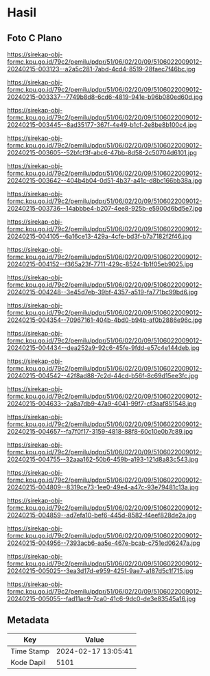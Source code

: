 # Hasil

## Foto C Plano

https://sirekap-obj-formc.kpu.go.id/79c2/pemilu/pdpr/51/06/02/20/09/5106022009012-20240215-003123--a2a5c281-7abd-4cd4-8519-28faec7f46bc.jpg

https://sirekap-obj-formc.kpu.go.id/79c2/pemilu/pdpr/51/06/02/20/09/5106022009012-20240215-003337--7749b8d8-6cd6-4819-941e-b96b080ed60d.jpg

https://sirekap-obj-formc.kpu.go.id/79c2/pemilu/pdpr/51/06/02/20/09/5106022009012-20240215-003445--8ad35177-367f-4e49-b1cf-2e8be8b100c4.jpg

https://sirekap-obj-formc.kpu.go.id/79c2/pemilu/pdpr/51/06/02/20/09/5106022009012-20240215-003605--52bfcf3f-abc6-47bb-8d58-2c50704d6101.jpg

https://sirekap-obj-formc.kpu.go.id/79c2/pemilu/pdpr/51/06/02/20/09/5106022009012-20240215-003642--404b4b04-0d51-4b37-a41c-d8bc166bb38a.jpg

https://sirekap-obj-formc.kpu.go.id/79c2/pemilu/pdpr/51/06/02/20/09/5106022009012-20240215-003736--14abbbe4-b207-4ee8-925b-e5900d6bd5e7.jpg

https://sirekap-obj-formc.kpu.go.id/79c2/pemilu/pdpr/51/06/02/20/09/5106022009012-20240215-004105--6a16ce13-429a-4cfe-bd3f-b7a7182f2f46.jpg

https://sirekap-obj-formc.kpu.go.id/79c2/pemilu/pdpr/51/06/02/20/09/5106022009012-20240215-004152--f365a23f-7711-429c-8524-1b1f05eb9025.jpg

https://sirekap-obj-formc.kpu.go.id/79c2/pemilu/pdpr/51/06/02/20/09/5106022009012-20240215-004248--3e45d7eb-39bf-4357-a519-fa771bc99bd6.jpg

https://sirekap-obj-formc.kpu.go.id/79c2/pemilu/pdpr/51/06/02/20/09/5106022009012-20240215-004354--70967161-404b-4bd0-b94b-af0b2886e96c.jpg

https://sirekap-obj-formc.kpu.go.id/79c2/pemilu/pdpr/51/06/02/20/09/5106022009012-20240215-004434--dea252a9-92c6-45fe-9fdd-e57c4e144deb.jpg

https://sirekap-obj-formc.kpu.go.id/79c2/pemilu/pdpr/51/06/02/20/09/5106022009012-20240215-004542--42f8ad88-7c2d-44cd-b56f-8c69d15ee3fc.jpg

https://sirekap-obj-formc.kpu.go.id/79c2/pemilu/pdpr/51/06/02/20/09/5106022009012-20240215-004633--2a8a7db9-47a9-4041-99f7-cf3aaf851548.jpg

https://sirekap-obj-formc.kpu.go.id/79c2/pemilu/pdpr/51/06/02/20/09/5106022009012-20240215-004657--fa7f0f17-3159-4818-88f8-60c10e0b7c89.jpg

https://sirekap-obj-formc.kpu.go.id/79c2/pemilu/pdpr/51/06/02/20/09/5106022009012-20240215-004755--32aaa162-50b6-459b-a193-121d8a83c543.jpg

https://sirekap-obj-formc.kpu.go.id/79c2/pemilu/pdpr/51/06/02/20/09/5106022009012-20240215-004809--8319ce73-1ee0-49e4-a47c-93e79481c13a.jpg

https://sirekap-obj-formc.kpu.go.id/79c2/pemilu/pdpr/51/06/02/20/09/5106022009012-20240215-004859--ad7efa10-bef6-445d-8582-f4eef828de2a.jpg

https://sirekap-obj-formc.kpu.go.id/79c2/pemilu/pdpr/51/06/02/20/09/5106022009012-20240215-004956--7393acb6-aa5e-467e-bcab-c751ed06247a.jpg

https://sirekap-obj-formc.kpu.go.id/79c2/pemilu/pdpr/51/06/02/20/09/5106022009012-20240215-005025--3ea3d17d-e959-425f-9ae7-a187d5c1f715.jpg

https://sirekap-obj-formc.kpu.go.id/79c2/pemilu/pdpr/51/06/02/20/09/5106022009012-20240215-005055--fad11ac9-7ca0-41c6-9dc0-de3e83545a16.jpg


## Metadata

| Key        | Value               |
| ---------- | ------------------- |
| Time Stamp | 2024-02-17 13:05:41 |
| Kode Dapil | 5101                |



